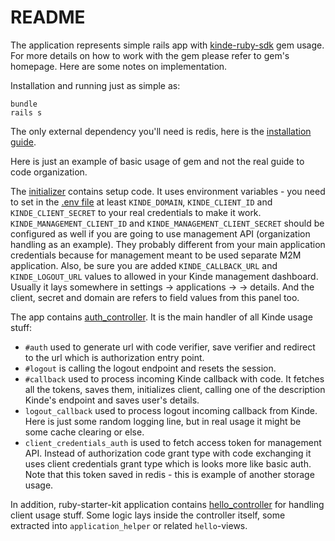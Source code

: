 # README

The application represents simple rails app with [kinde-ruby-sdk](https://github.com/kinde-oss/kinde-ruby-sdk) gem usage.
For more details on how to work with the gem please refer to gem's homepage.
Here are some notes on implementation.

Installation and running just as simple as:
```
bundle
rails s
```
The only external dependency you'll need is redis, here is the [installation guide](https://redis.io/docs/getting-started/installation/install-redis-on-linux/).

Here is just an example of basic usage of gem and not the real guide to code organization.

The [initializer](https://github.com/kinde-starter-kits/ruby-starter-kit/blob/main/config/initializers/kinde_api.rb)
contains setup code. It uses environment variables - you need to set in the
[.env file](https://github.com/kinde-starter-kits/ruby-starter-kit/blob/main/.env)
at least `KINDE_DOMAIN`, `KINDE_CLIENT_ID` and `KINDE_CLIENT_SECRET` to your real credentials to make it work.
`KINDE_MANAGEMENT_CLIENT_ID` and `KINDE_MANAGEMENT_CLIENT_SECRET` should be configured as well if you are going to use 
management API (organization handling as an example). They probably different from your main application credentials 
because for management meant to be used separate M2M application.
Also, be sure you are added `KINDE_CALLBACK_URL` and `KINDE_LOGOUT_URL` values to allowed in your Kinde management dashboard.
Usually it lays somewhere in settings -> applications -> <your application> -> details. And the client, secret and domain are refers to
field values from this panel too.

The app contains [auth_controller](https://github.com/kinde-starter-kits/ruby-starter-kit/blob/main/app/controllers/auth_controller.rb).
It is the main handler of all Kinde usage stuff:
- `#auth` used to generate url with code verifier, save verifier and redirect to the url which is authorization entry point.
- `#logout` is calling the logout endpoint and resets the session. 
- `#callback` used to process incoming Kinde callback with code. It fetches all the tokens, saves them, initializes client, 
calling one of the description Kinde's endpoint and saves user's details.
- `logout_callback` used to process logout incoming callback from Kinde. Here is just some random logging line, but in real
usage it might be some cache clearing or else.
- `client_credentials_auth` is used to fetch access token for management API. Instead of authorization code grant type with 
code exchanging it uses client credentials grant type which is looks more like basic auth. 
Note that this token saved in redis - this is example of another storage usage.

In addition, ruby-starter-kit application contains [hello_controller](https://github.com/kinde-starter-kits/ruby-starter-kit/blob/main/app/controllers/hello_controller.rb)
for handling client usage stuff. Some logic lays inside the controller itself, some extracted into `application_helper` or related `hello`-views.
